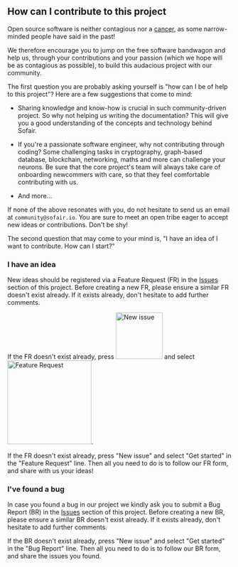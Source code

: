 ## How can I contribute to this project

Open source software is neither contagious nor a [cancer](https://www.techrepublic.com/article/microsoft-no-we-dont-hate-open-source-software-and-we-can-prove-it/), as some narrow-minded people have said in the past!

We therefore encourage you to jump on the free software bandwagon and help us, through your contributions and your passion (which we hope will be as contagious as possible), to build this audacious project with our community.

The first question you are probably asking yourself is "how can I be of help to this project"? Here are a few suggestions that come to mind:

- Sharing knowledge and know-how is crucial in such community-driven project. So why not helping us writing the documentation? This will give you a good understanding of the concepts and technology behind Sofair.

- If you're a passionate software engineer, why not contributing through coding? Some challenging tasks in cryptography, graph-based database, blockchain, networking, maths and more can challenge your neurons. Be sure that the core project's team will always take care of onboarding newcommers with care, so that they feel comfortable contributing with us.

- And more...

If none of the above resonates with you, do not hesitate to send us an email at `community@sofair.io`. You are sure to meet an open tribe eager to accept new ideas or contributions. Don't be shy!

The second question that may come to your mind is, "I have an idea of I want to contribute. How can I start?" 

### I have an idea
New ideas should be registered via a Feature Request (FR) in the [Issues](../../issues/) section of this project. Before creating a new FR, please ensure a similar FR doesn't exist already. If it exists already, don't hesitate to add further comments. 

If the FR doesn't exist already, press <img width="105" alt="New issue" src="https://user-images.githubusercontent.com/78369129/223083433-ce8bd118-4a25-47cf-b3fc-009dd4a2e258.png"> and select <img width="189" alt="Feature Request" src="https://user-images.githubusercontent.com/78369129/223084527-cd693ddf-7c26-430c-a09f-71136a632625.png">.  

If the FR doesn't exist already, press "New issue" and select "Get started" in the "Feature Request" line. Then all you need to do is to follow our FR form, and share with us your ideas! 

### I've found a bug
In case you found a bug in our project we kindly ask you to submit a Bug Report (BR) in the [Issues](../../issues/) section of this project. Before creating a new BR, please ensure a similar BR doesn't exist already. If it exists already, don't hesitate to add further comments. 

If the BR doesn't exist already, press "New issue" and select "Get started" in the "Bug Report" line. Then all you need to do is to follow our BR form, and share the issues you found.
